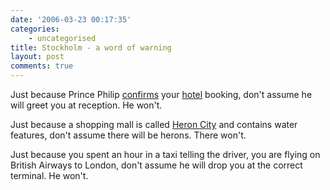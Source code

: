 ```yaml
---
date: '2006-03-23 00:17:35'
categories:
    - uncategorised
title: Stockholm - a word of warning
layout: post
comments: true
---
```


Just because Prince Philip
[confirms](http://www.nbrightside.com/blog/2006/03/19/by-royal-appointment/)
your [hotel](http://www.princephilip.se/eng/index.php3) booking, don't
assume he will greet you at reception. He won't.

Just because a shopping mall is called [Heron
City](http://www.heroncity.se/stockholm_eng/index.html) and contains
water features, don't assume there will be herons. There won't.

Just because you spent an hour in a taxi telling the driver, you are
flying on British Airways to London, don't assume he will drop you at
the correct terminal. He won't.
